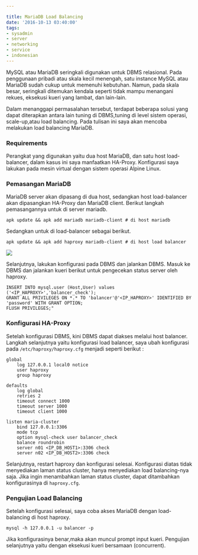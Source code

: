 ```yaml
---

title: MariaDB Load Balancing
date: '2016-10-13 03:40:00'
tags:
- sysadmin
- server
- networking
- service
- indonesian
---
```


MySQL atau MariaDB seringkali digunakan untuk DBMS relasional. Pada penggunaan pribadi atau skala kecil menengah, satu instance MySQL atau MariaDB sudah cukup untuk memenuhi kebutuhan. Namun, pada skala besar, seringkali ditemukan kendala seperti tidak mampu menangani rekues, eksekusi kueri yang lambat, dan lain-lain.

Dalam menanggapi permasalahan tersebut, terdapat beberapa solusi yang dapat diterapkan antara lain tuning di DBMS,tuning di level sistem operasi, scale-up,atau load balancing. Pada tulisan ini saya akan mencoba melakukan load balancing MariaDB.

### Requirements
Perangkat yang digunakan yaitu dua host MariaDB, dan satu host load-balancer, dalam kasus ini saya manfaatkan HA-Proxy. Konfigurasi saya lakukan pada mesin virtual dengan sistem operasi Alpine Linux.

### Pemasangan MariaDB
MariaDB server akan dipasang di dua host, sedangkan host load-balancer akan dipasangkan HA-Proxy dan MariaDB client. Berikut langkah pemasangannya untuk di server mariadb.

    apk update && apk add mariadb mariadb-client # di host mariadb
Sedangkan untuk di load-balancer sebagai berikut.

    apk update && apk add haproxy mariadb-client # di host load balancer

![](https://rizkidoank.sgp1.digitaloceanspaces.com/rizkidoank/images/2016/10/mariadb_load_01.jpeg)

Selanjutnya, lakukan konfigurasi pada DBMS dan jalankan DBMS. Masuk ke DBMS dan jalankan kueri berikut untuk pengecekan status server oleh haproxy.

    INSERT INTO mysql.user (Host,User) values ('<IP_HAPROXY>','balancer_check');
    GRANT ALL PRIVILEGES ON *.* TO 'balancer'@'<IP_HAPROXY>' IDENTIFIED BY 'password' WITH GRANT OPTION;
    FLUSH PRIVILEGES;"

### Konfigurasi HA-Proxy
Setelah konfigurasi DBMS, kini DBMS dapat diakses melalui host balancer. Langkah selanjutnya yaitu konfigurasi load balancer, saya ubah konfigurasi pada `/etc/haproxy/haproxy.cfg` menjadi seperti berikut :

    global
        log 127.0.0.1 local0 notice
        user haproxy
        group haproxy

    defaults
        log global
        retries 2
        timeout connect 1000
        timeout server 1000
        timeout client 1000

    listen maria-cluster
        bind 127.0.0.1:3306
        mode tcp
        option mysql-check user balancer_check
        balance roundrobin
        server n01 <IP_DB_HOST1>:3306 check
        server n02 <IP_DB_HOST2>:3306 check

Selanjutnya, restart haproxy dan konfigurasi selesai. Konfigurasi diatas tidak menyediakan laman status cluster, hanya menyediakan load balancing-nya saja. Jika ingin menambahkan laman status cluster, dapat ditambahkan konfigurasinya di `haproxy.cfg`.

### Pengujian Load Balancing
Setelah konfigurasi selesai, saya coba akses MariaDB dengan load-balancing di host haproxy.

    mysql -h 127.0.0.1 -u balancer -p

Jika konfigurasinya benar,maka akan muncul prompt input kueri. Pengujian selanjutnya yaitu dengan eksekusi kueri bersamaan (concurrent).

